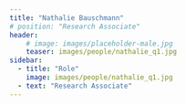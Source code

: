 ```yaml
---
title: "Nathalie Bauschmann"
# position: "Research Associate"
header:
    # image: images/placeholder-male.jpg
    teaser: images/people/nathalie_q1.jpg
sidebar:
  - title: "Role"
    image: images/people/nathalie_q1.jpg
  - text: "Research Associate"
---
```

